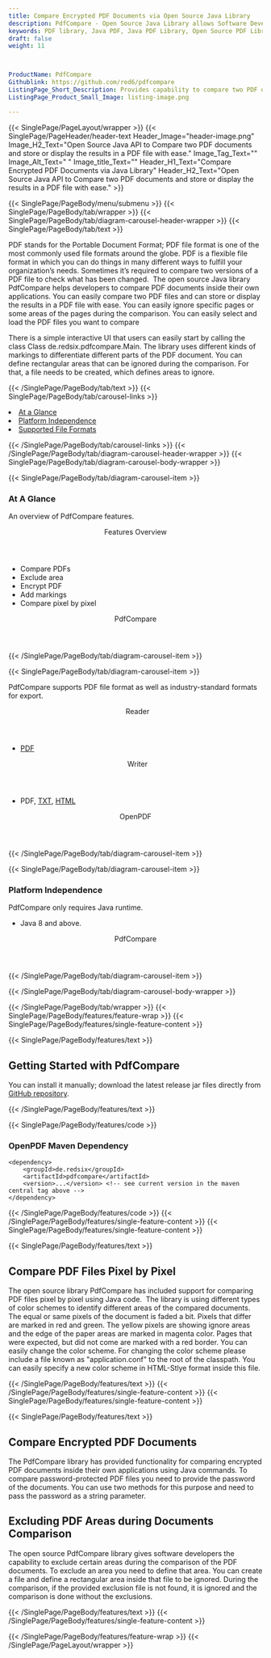 ```yaml
---
title: Compare Encrypted PDF Documents via Open Source Java Library
description: PdfCompare - Open Source Java Library allows Software Developers to Compare PDF Documents via Java code. You can compare Pixel by Pixel & Encrypted PDF files.
keywords: PDF library, Java PDF, Java PDF Library, Open Source PDF Library, Java PDF programming, Compare PDF files, Java PDF APIs, Java PDF library, create PDF Documents, insert images to PDF, add list to PDF files, Compare PDF Files Pixel by Pixel, Compare Encrypted PDF,  Extract Text from PDF, 
draft: false
weight: 11



ProductName: PdfCompare  
Githublink: https://github.com/red6/pdfcompare
ListingPage_Short_Description: Provides capability to compare two PDF documents via Java code. You can compare PDF files pixel by pixel as well as encrypted PDF files.
ListingPage_Product_Small_Image: listing-image.png 

---
```


{{< SinglePage/PageLayout/wrapper >}}
{{< SinglePage/PageHeader/header-text
Header_Image="header-image.png"
Image_H2_Text="Open Source Java API to Compare two PDF documents and store or display the results in a PDF file with ease."
Image_Tag_Text=""
Image_Alt_Text=" "
Image_title_Text=""
Header_H1_Text="Compare Encrypted PDF Documents via Java Library"
Header_H2_Text="Open Source Java API to Compare two PDF documents and store or display the results in a PDF file with ease." >}}

{{< SinglePage/PageBody/menu/submenu >}}
{{< SinglePage/PageBody/tab/wrapper >}}
{{< SinglePage/PageBody/tab/diagram-carousel-header-wrapper >}}
{{< SinglePage/PageBody/tab/text >}}



<p>PDF stands for the Portable Document Format; PDF file format is one of the most commonly used file formats around the globe. PDF is a flexible file format in which you can do things in many different ways to fulfill your organization’s needs. Sometimes it’s required to compare two versions of a PDF file to check what has been changed.  The open source Java library PdfCompare helps developers to compare PDF documents inside their own applications. You can easily compare two PDF files and can store or display the results in a PDF file with ease. You can easily ignore specific pages or some areas of the pages during the comparison. You can easily select and load the PDF files you want to compare</p>
<p>There is a simple interactive UI that users can easily start by calling the class Class de.redsix.pdfcompare.Main. The library uses different kinds of markings to differentiate different parts of the PDF document. You can define rectangular areas that can be ignored during the comparison. For that, a file needs to be created, which defines areas to ignore.</p>

{{< /SinglePage/PageBody/tab/text >}}
{{< SinglePage/PageBody/tab/carousel-links >}}

<li data-target="#diagramcarousel" data-slide-to="0"><a href="#">At a Glance</a></li>
<li data-target="#diagramcarousel" data-slide-to="2"><a href="#">Platform Independence</a></li>
<li data-target="#diagramcarousel" data-slide-to="1"><a class="activetab" href="#">Supported File Formats</a></li>


{{< /SinglePage/PageBody/tab/carousel-links >}}
{{< /SinglePage/PageBody/tab/diagram-carousel-header-wrapper >}}
{{< SinglePage/PageBody/tab/diagram-carousel-body-wrapper >}}

{{< SinglePage/PageBody/tab/diagram-carousel-item >}}
<h3>At A Glance</h3>
<p>An overview of PdfCompare features.</p>
<div class="diagram1 d1-poi">
<div class="d1-row">
<div class="d1-col d1-right"><header>Features Overview</header>
<ul>
<li>Compare PDFs</li>
<li>Exclude area</li>
<li>Encrypt PDF</li>
<li>Add markings</li>
<li>Compare pixel by pixel </li>
</ul>
</div>
</div>
<div class="d1-logo" style="border: none;"><!--<img src='listing-image.png' alt="Compression APIs for .NET" />--><header>PdfCompare</header><footer><small></small></footer></div>
<!--/logo--></div>
<!--/diagram1-->
{{< /SinglePage/PageBody/tab/diagram-carousel-item >}}

{{< SinglePage/PageBody/tab/diagram-carousel-item >}}
<p>PdfCompare supports PDF file format as well as industry-standard formats for export.</p>
<div class="diagram1 d2  d1-poi">
<div class="d1-row">
<div class="d1-col d1-left"><header><i class="fa fa-arrows-v "> </i> Reader</header>
<ul>
<li><a href="https://wiki.fileformat.com/view/pdf/">PDF</a></li>
</ul>
</div>
<!--/left-->
<div class="d1-col d1-right"><header><i class="fa  fa-long-arrow-down"> </i> Writer</header>
<ul>
<li>PDF, <a href="https://wiki.fileformat.com/word-processing/txt/">TXT</a>, <a href="https://wiki.fileformat.com/web/html/">HTML</a> </li>
</ul>
</div>
<!--/right--></div>
<!--/row-->
<div class="d1-logo" style="border: none;"><!--<img src='listing-image.png' alt="Compression APIs for .NET" />--><header>OpenPDF</header><footer><small></small></footer></div>
<!--/logo--></div>
<!--/diagram2-->
{{< /SinglePage/PageBody/tab/diagram-carousel-item >}}

{{< SinglePage/PageBody/tab/diagram-carousel-item >}}
<h3>Platform Independence</h3>
<p>PdfCompare only requires Java runtime.</p>
<div class="diagram1 d1-poi">
<div class="d1-row">
<div class="d1-col d1-right"><!--<header><i class="fa fa-cubes">` </i></header-->
<ul>
<li>Java 8 and above.</li>
</ul>
</div>
<!--/left
<div class="d1-col d1-right">&nbsp;</div> --> <!--/right--></div>
<!--/row-->
<div class="d1-logo" style="border: none;"><!--<img src='listing-image.png' alt="Compression APIs for .NET" />--><header>PdfCompare</header><footer><small></small></footer></div>
<!--/logo--></div>
<!--/diagram2 -->
{{< /SinglePage/PageBody/tab/diagram-carousel-item >}}

{{< /SinglePage/PageBody/tab/diagram-carousel-body-wrapper >}}

{{< /SinglePage/PageBody/tab/wrapper >}}
{{< SinglePage/PageBody/features/feature-wrap >}}
{{< SinglePage/PageBody/features/single-feature-content >}}

{{< SinglePage/PageBody/features/text >}}
<h2 class="h2title">Getting Started with PdfCompare</h2>
<p>You can install it manually; download the latest release jar files directly from <a href="https://github.com/red6/pdfcompare/archive/master.zip">GitHub repository</a>. </p>
{{< /SinglePage/PageBody/features/text >}}

{{< SinglePage/PageBody/features/code >}}
<h3>OpenPDF Maven Dependency</h3>
<pre><code class="html">&lt;dependency&gt;
    &lt;groupId&gt;de.redsix&lt;/groupId&gt;
    &lt;artifactId&gt;pdfcompare&lt;/artifactId&gt;
    &lt;version&gt;...&lt;/version&gt; &lt;!-- see current version in the maven central tag above --&gt;
&lt;/dependency&gt;
</code></pre>


{{< /SinglePage/PageBody/features/code >}}
{{< /SinglePage/PageBody/features/single-feature-content >}}
{{< SinglePage/PageBody/features/single-feature-content >}}

{{< SinglePage/PageBody/features/text >}}
<h2 class="h2title">Compare PDF Files Pixel by Pixel</h2>
<p>The open source library PdfCompare has included support for comparing PDF files pixel by pixel using Java code.  The library is using different types of color schemes to identify different areas of the compared documents. The equal or same pixels of the document is faded a bit. Pixels that differ are marked in red and green. The yellow pixels are showing ignore areas and the edge of the paper areas are marked in magenta color. Pages that were expected, but did not come are marked with a red border. You can easily change the color scheme. For changing the color scheme please include a file known as "application.conf" to the root of the classpath. You can easily specify a new color scheme in HTML-Stlye format inside this file.</p>

{{< /SinglePage/PageBody/features/text >}}
{{< /SinglePage/PageBody/features/single-feature-content >}}
{{< SinglePage/PageBody/features/single-feature-content >}}

{{< SinglePage/PageBody/features/text >}}
<h2 class="h2title">Compare Encrypted PDF Documents</h2>
<p>The PdfCompare library has provided functionality for comparing encrypted PDF documents inside their own applications using Java commands. To compare password-protected PDF files you need to provide the password of the documents. You can use two methods for this purpose and need to pass the password as a string parameter.</p>

<h2 class="h2title">Excluding PDF Areas during Documents Comparison</h2>
<p>The open source PdfCompare library gives software developers the capability to exclude certain areas during the comparison of the PDF documents. To exclude an area you need to define that area. You can create a file and define a rectangular area inside that file to be ignored. During the comparison, if the provided exclusion file is not found, it is ignored and the comparison is done without the exclusions.</p>
{{< /SinglePage/PageBody/features/text >}}
{{< /SinglePage/PageBody/features/single-feature-content >}}

{{< /SinglePage/PageBody/features/feature-wrap >}}
{{< /SinglePage/PageLayout/wrapper >}}